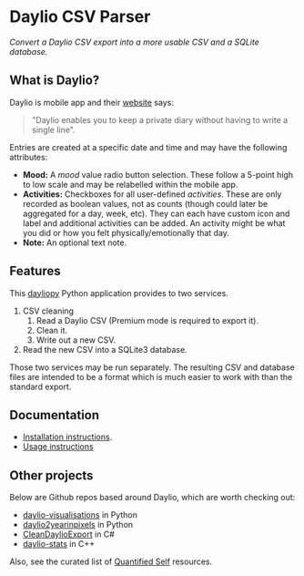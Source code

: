# Daylio CSV Parser
_Convert a Daylio CSV export into a more usable CSV and a SQLite database._


## What is Daylio?

Daylio is mobile app and their [website](https://daylio.webflow.io/) says:

>"Daylio enables you to keep a private diary without having to write a single line".

Entries are created at a specific date and time and may have the following attributes:

- **Mood:** A _mood_ value radio button selection. These follow a 5-point high to low scale and may be relabelled within the mobile app.
- **Activities:** Checkboxes for all user-defined _activities_. These are only recorded as boolean values, not as counts (though could later be aggregated for a day, week, etc). They can each have custom icon and label and additional activities can be added. An activity might be what you did or how you felt physically/emotionally that day.
- **Note:** An optional text note.

## Features

This [dayliopy]() Python application provides to two services.

1. CSV cleaning
    1. Read a Daylio CSV (Premium mode is required to export it).
    2. Clean it.
    3. Write out a new CSV.
2. Read the new CSV into a SQLite3 database.

Those two services may be run separately. The resulting CSV and database files are intended to be a format which is much easier to work with than the standard export.


## Documentation

- [Installation instructions](docs/installation.md).
- [Usage instructions](docs/usage.md)


## Other projects

Below are Github repos based around Daylio, which are worth checking out:

- [daylio-visualisations](https://github.com/pajowu/daylio-visualisations) in Python
- [daylio2yearinpixels](https://github.com/pwcazenave/daylio2yearinpixels) in Python 
- [CleanDaylioExport](https://github.com/ecsplendid/CleanDaylioExport) in C#
- [daylio-stats](https://github.com/xdmtk/daylio-stats) in C++

Also, see the curated list of [Quantified Self](https://github.com/woop/awesome-quantified-self) resources.
